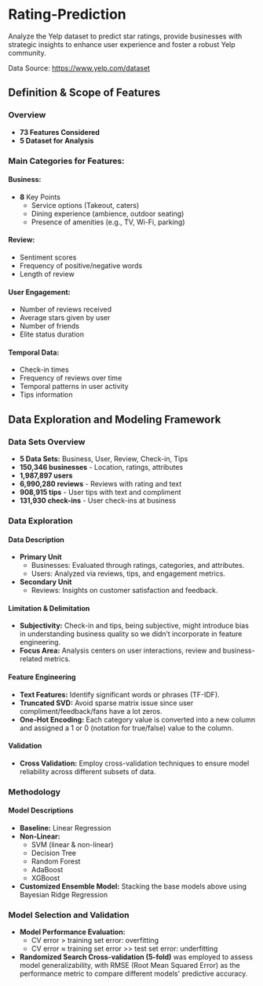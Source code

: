 # Rating-Prediction
Analyze the Yelp dataset to predict star ratings, provide businesses with strategic insights to enhance user experience and foster a robust Yelp community.

Data Source: https://www.yelp.com/dataset

## Definition & Scope of Features

### Overview
- **73 Features Considered**
- **5 Dataset for Analysis**

### Main Categories for Features:

#### Business:
- **8** Key Points
  - Service options (Takeout, caters)
  - Dining experience (ambience, outdoor seating)
  - Presence of amenities (e.g., TV, Wi-Fi, parking)

#### Review:
- Sentiment scores
- Frequency of positive/negative words
- Length of review

#### User Engagement:
- Number of reviews received
- Average stars given by user
- Number of friends
- Elite status duration

#### Temporal Data:
- Check-in times
- Frequency of reviews over time
- Temporal patterns in user activity
- Tips information

## Data Exploration and Modeling Framework

### Data Sets Overview

- **5 Data Sets:** Business, User, Review, Check-in, Tips
- **150,346 businesses** - Location, ratings, attributes
- **1,987,897 users**
- **6,990,280 reviews** - Reviews with rating and text
- **908,915 tips** - User tips with text and compliment
- **131,930 check-ins** - User check-ins at business

### Data Exploration

#### Data Description

- **Primary Unit**
  - Businesses: Evaluated through ratings, categories, and attributes.
  - Users: Analyzed via reviews, tips, and engagement metrics.
- **Secondary Unit**
  - Reviews: Insights on customer satisfaction and feedback.

#### Limitation & Delimitation

- **Subjectivity:** Check-in and tips, being subjective, might introduce bias in understanding business quality so we didn’t incorporate in feature engineering.
- **Focus Area:** Analysis centers on user interactions, review and business-related metrics.

#### Feature Engineering

- **Text Features:** Identify significant words or phrases (TF-IDF).
- **Truncated SVD:** Avoid sparse matrix issue since user compliment/feedback/fans have a lot zeros.
- **One-Hot Encoding:** Each category value is converted into a new column and assigned a 1 or 0 (notation for true/false) value to the column.

#### Validation

- **Cross Validation:** Employ cross-validation techniques to ensure model reliability across different subsets of data.

### Methodology

#### Model Descriptions

- **Baseline:** Linear Regression
- **Non-Linear:**
  - SVM (linear & non-linear)
  - Decision Tree
  - Random Forest
  - AdaBoost
  - XGBoost
- **Customized Ensemble Model:** Stacking the base models above using Bayesian Ridge Regression

### Model Selection and Validation

- **Model Performance Evaluation:**
  - CV error > training set error: overfitting
  - CV error ≈ training set error >> test set error: underfitting
- **Randomized Search Cross-validation (5-fold)** was employed to assess model generalizability, with RMSE (Root Mean Squared Error) as the performance metric to compare different models' predictive accuracy.
